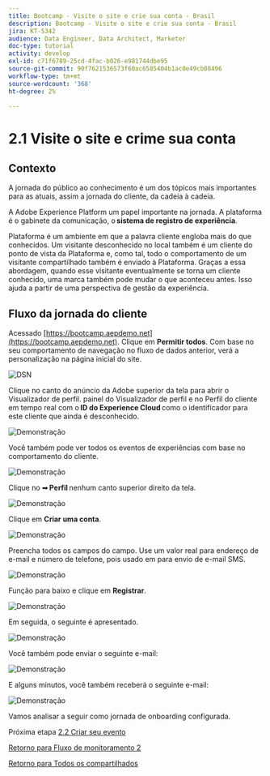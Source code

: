 ```yaml
---
title: Bootcamp - Visite o site e crie sua conta - Brasil
description: Bootcamp - Visite o site e crie sua conta - Brasil
jira: KT-5342
audience: Data Engineer, Data Architect, Marketer
doc-type: tutorial
activity: develop
exl-id: c71f6789-25cd-4fac-b026-e981744dbe95
source-git-commit: 90f7621536573f60ac6585404b1ac0e49cb08496
workflow-type: tm+mt
source-wordcount: '368'
ht-degree: 2%

---
```


# 2.1 Visite o site e crime sua conta

## Contexto

A jornada do público ao conhecimento é um dos tópicos mais importantes para as atuais, assim a jornada do cliente, da cadeia à cadeia.

A Adobe Experience Platform um papel importante na jornada. A plataforma é o gabinete da comunicação, o **sistema de registro de experiência**.

Plataforma é um ambiente em que a palavra cliente engloba mais do que conhecidos. Um visitante desconhecido no local também é um cliente do ponto de vista da Plataforma e, como tal, todo o comportamento de um visitante compartilhado também é enviado à Plataforma. Graças a essa abordagem, quando esse visitante eventualmente se torna um cliente conhecido, uma marca também pode mudar o que aconteceu antes. Isso ajuda a partir de uma perspectiva de gestão da experiência.

## Fluxo da jornada do cliente

Acessado [https://bootcamp.aepdemo.net](https://bootcamp.aepdemo.net). Clique em **Permitir todos**. Com base no seu comportamento de navegação no fluxo de dados anterior, verá a personalização na página inicial do site.

![DSN](./images/web8.png)

Clique no canto do anúncio da Adobe superior da tela para abrir o Visualizador de perfil. painel do Visualizador de perfil e no Perfil do cliente em tempo real com o **ID do Experience Cloud** como o identificador para este cliente que ainda é desconhecido.

![Demonstração](./images/pv1.png)

Você também pode ver todos os eventos de experiências com base no comportamento do cliente.

![Demonstração](./images/pv3.png)

Clique no ➡ **Perfil** nenhum canto superior direito da tela.

![Demonstração](./images/pv4.png)

Clique em **Criar uma conta**.

![Demonstração](./images/pv5.png)

Preencha todos os campos do campo. Use um valor real para endereço de e-mail e número de telefone, pois usado em para envio de e-mail SMS.

![Demonstração](./images/pv7.png)

Função para baixo e clique em **Registrar**.

![Demonstração](./images/pv8.png)

Em seguida, o seguinte é apresentado.

![Demonstração](./images/pv9.png)

Você também pode enviar o seguinte e-mail:

![Demonstração](./images/pv10.png)

E alguns minutos, você também receberá o seguinte e-mail:

![Demonstração](./images/pv11.png)

Vamos analisar a seguir como jornada de onboarding configurada.

Próxima etapa [2.2 Criar seu evento](./ex2.md)

[Retorno para Fluxo de monitoramento 2](./uc2.md)

[Retorno para Todos os compartilhados](../../overview.md)
